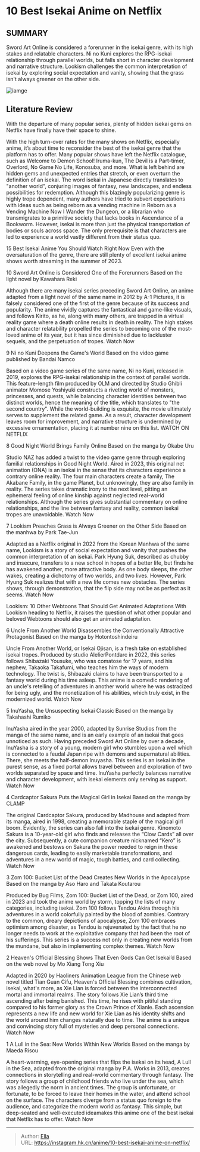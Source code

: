 # 10 Best Isekai Anime on Netflix


## SUMMARY 


Sword Art Online
 is considered a forerunner in the isekai genre, with its high stakes and relatable characters. 
Ni no Kuni
 explores the RPG-isekai relationship through parallel worlds, but falls short in character development and narrative structure. 
Lookism
 challenges the common interpretation of isekai by exploring social expectation and vanity, showing that the grass isn&#39;t always greener on the other side. 

![iamge](https://static1.srcdn.com/wordpress/wp-content/uploads/2023/11/uncle-from-another-world.jpg)

## Literature Review

With the departure of many popular series, plenty of hidden isekai gems on Netflix have finally have their space to shine. 




With the high turn-over rates for the many shows on Netflix, especially anime, it’s about time to reconsider the best of the isekai genre that the platform has to offer. Many popular shows have left the Netflix catalogue, such as Welcome to Demon School! Iruma-kun, The Devil is a Part-timer, Overlord, No Game No Life, Konosuba, and more. What is left behind are hidden gems and unexpected entries that stretch, or even overturn the definition of an isekai.
The word isekai in Japanese directly translates to &#34;another world&#34;, conjuring images of fantasy, new landscapes, and endless possibilities for redemption. Although this blazingly popularizing genre is highly trope dependent, many authors have tried to subvert expectations with ideas such as being reborn as a vending machine in Reborn as a Vending Machine Now I Wander the Dungeon, or a librarian who transmigrates to a primitive society that lacks books in Ascendance of a Bookworm. However, isekai is more than just the physical transportation of bodies or souls across space. The only prerequisite is that characters are led to experience a world vastly different from their status quo.
            
 
 15 Best Isekai Anime You Should Watch Right Now 
Even with the oversaturation of the genre, there are still plenty of excellent isekai anime shows worth streaming in the summer of 2023.












 








 10  Sword Art Online is Considered One of the Forerunners 
Based on the light novel by Kawahara Reki
        

Although there are many isekai series preceding Sword Art Online, an anime adapted from a light novel of the same name in 2012 by A-1 Pictures, it is falsely considered one of the first of the genre because of its success and popularity. The anime vividly captures the fantastical and game-like visuals, and follows Kirito, as he, along with many others, are trapped in a virtual reality game where a death online results in death in reality. The high stakes and character relatability propelled the series to becoming one of the most-loved anime of its year, but it has since diminished due to lackluster sequels, and the perpetuation of tropes.
Watch Now





 9  Ni no Kuni Deepens the Game&#39;s World 
Based on the video game published by Bandai Namco
        

Based on a video game series of the same name, Ni no Kuni, released in 2019, explores the RPG-isekai relationship in the context of parallel worlds. This feature-length film produced by OLM and directed by Studio Ghibli animator Momose Yoshiyuki constructs a riveting world of monsters, princesses, and quests, while balancing character identities between two distinct worlds, hence the meaning of the title, which translates to &#34;the second country&#34;. While the world-building is exquisite, the movie ultimately serves to supplement the related game. As a result, character development leaves room for improvement, and narrative structure is undermined by excessive ornamentation, placing it at number nine on this list.
WATCH ON NETFLIX





 8  Good Night World Brings Family Online 
Based on the manga by Okabe Uru
        

Studio NAZ has added a twist to the video game genre through exploring familial relationships in Good Night World. Aired in 2023, this original net animation (ONA) is an isekai in the sense that its characters experience a contrary online reality. The four main characters create a family, The Akabane Family, in the game Planet, but unknowingly, they are also family in reality. The series takes dramatic irony to the next level, pitting an ephemeral feeling of online kinship against neglected real-world relationships. Although the series gives substantial commentary on online relationships, and the line between fantasy and reality, common isekai tropes are unavoidable.
Watch Now





 7  Lookism Preaches Grass is Always Greener on the Other Side 
Based on the manhwa by Park Tae-Jun
        

Adapted as a Netflix original in 2022 from the Korean Manhwa of the same name, Lookism is a story of social expectation and vanity that pushes the common interpretation of an isekai. Park Hyung Suk, described as chubby and insecure, transfers to a new school in hopes of a better life, but finds he has awakened another, more attractive body. As one body sleeps, the other wakes, creating a dichotomy of two worlds, and two lives. However, Park Hyung Suk realizes that with a new life comes new obstacles. The series shows, through demonstration, that the flip side may not be as perfect as it seems.
Watch Now
            
 
 Lookism: 10 Other Webtoons That Should Get Animated Adaptations 
With Lookism heading to Netflix, it raises the question of what other popular and beloved Webtoons should also get an animated adaptation. 








 6  Uncle From Another World Disassembles the Conventionally Attractive Protagonist 
Based on the manga by Hotontoshindeiru
        

Uncle From Another World, or Isekai Ojisan, is a fresh take on established isekai tropes. Produced by studio AlelierPontdarc in 2022, this series follows Shibazaki Yousuke, who was comatose for 17 years, and his nephew, Takaoka Takafumi, who teaches him the ways of modern technology. The twist is, Shibazaki claims to have been transported to a fantasy world during his time asleep. This anime is a comedic rendering of an uncle&#39;s retelling of adventures in another world where he was ostracized for being ugly, and the monetization of his abilities, which truly exist, in the modernized world.
Watch Now





 5  InuYasha, the Unsuspecting Isekai Classic 
Based on the manga by Takahashi Rumiko
        

InuYasha aired in the year 2000, adapted by Sunrise Studios from the manga of the same name, and is an early example of an isekai that goes unnoticed as such. Having preceded Sword Art Online by over a decade, InuYasha is a story of a young, modern girl who stumbles upon a well which is connected to a feudal Japan ripe with demons and supernatural abilities. There, she meets the half-demon Inuyasha. This series is an isekai in the purest sense, as a fixed portal allows travel between and exploration of two worlds separated by space and time. InuYasha perfectly balances narrative and character development, with isekai elements only serving as support.
Watch Now





 4  Cardcaptor Sakura Puts the Magical Girl in Isekai 
Based on the manga by CLAMP
        

The original Cardcaptor Sakura, produced by Madhouse and adapted from its manga, aired in 1998, creating a memorable staple of the magical girl boom. Evidently, the series can also fall into the isekai genre. Kinomoto Sakura is a 10-year-old girl who finds and releases the “Clow Cards” all over the city. Subsequently, a cute companion creature nicknamed “Kero” is awakened and bestows on Sakura the power needed to reign in these dangerous cards, leading to easily marketable transformations, and adventures in a new world of magic, tough battles, and card collecting.
Watch Now





 3  Zom 100: Bucket List of the Dead Creates New Worlds in the Apocalypse 
Based on the manga by Aso Haro and Takata Koutarou


 







Produced by Bug Films, Zom 100: Bucket List of the Dead, or Zom 100, aired in 2023 and took the anime world by storm, topping the lists of many categories, including isekai. Zom 100 follows Tendou Akira through his adventures in a world colorfully painted by the blood of zombies. Contrary to the common, dreary depictions of apocalypse, Zom 100 embraces optimism among disaster, as Tendou is rejuvenated by the fact that he no longer needs to work at the exploitative company that had been the root of his sufferings. This series is a success not only in creating new worlds from the mundane, but also in implementing complex themes.
Watch Now





 2  Heaven&#39;s Official Blessing Shows That Even Gods Can Get Isekai’d 
Based on the web novel by Mo Xiang Tong Xiu


 







Adapted in 2020 by Haoliners Animation League from the Chinese web novel titled Tian Guan Cifu, Heaven&#39;s Official Blessing combines cultivation, isekai, what&#39;s more, as Xie Lian is forced between the interconnected mortal and immortal realms. The story follows Xie Lian’s third time ascending after being banished. This time, he rises with pitiful standing compared to his former glory as the Crown Prince of Xianle. Each ascension represents a new life and new world for Xie Lian as his identity shifts and the world around him changes naturally due to time. The anime is a unique and convincing story full of mysteries and deep personal connections.
Watch Now





 1  A Lull in the Sea: New Worlds Within New Worlds 
Based on the manga by Maeda Risou


 







A heart-warming, eye-opening series that flips the isekai on its head, A Lull in the Sea, adapted from the original manga by P.A. Works in 2013, creates connections in storytelling and real-world commentary through fantasy. The story follows a group of childhood friends who live under the sea, which was allegedly the norm in ancient times. The group is unfortunate, or fortunate, to be forced to leave their homes in the water, and attend school on the surface. The characters diverge from a status quo foreign to the audience, and categorize the modern world as fantasy. This simple, but deep-seated and well-executed ideamakes this anime one of the best isekai that Netflix has to offer.
Watch Now

---

> Author: [Ella](https://instagram.hk.cn/)  
> URL: https://instagram.hk.cn/anime/10-best-isekai-anime-on-netflix/  

